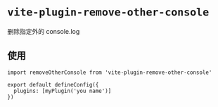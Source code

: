 # `vite-plugin-remove-other-console`

删除指定外的 console.log

## 使用

```
import removeOtherConsole from 'vite-plugin-remove-other-console'

export default defineConfig({
  plugins: [myPlugin('you name')]
})

```
